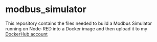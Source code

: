 # modbus_simulator

This repository contains the files needed to build a Modbus Simulator running on Node-RED into a Docker image and then upload it to my [DockerHub account](https://hub.docker.com/repository/docker/ekstrom/modbus_simulator/general)
